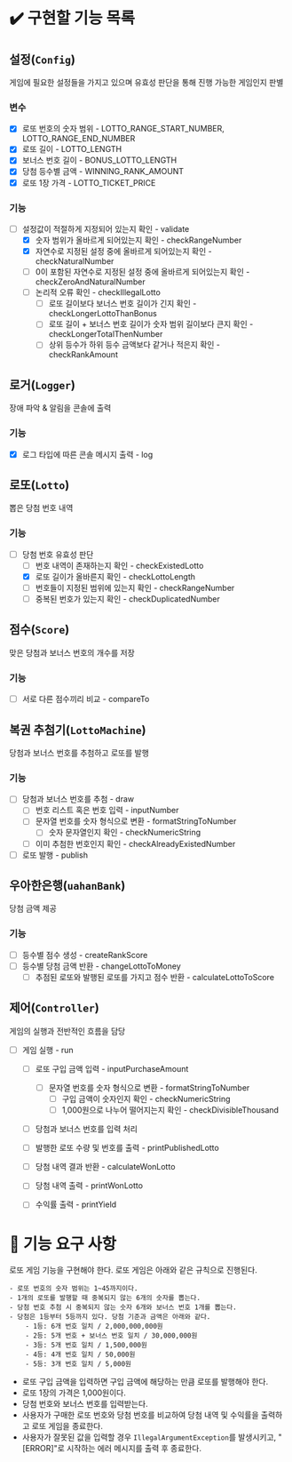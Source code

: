 # ✔️ 구현할 기능 목록

## 설정(`Config`)

게임에 필요한 설정들을 가지고 있으며 유효성 판단을 통해 진행 가능한 게임인지 판별

### 변수
- [x] 로또 번호의 숫자 범위 - LOTTO_RANGE_START_NUMBER, LOTTO_RANGE_END_NUMBER
- [x] 로또 길이 - LOTTO_LENGTH
- [x] 보너스 번호 길이 - BONUS_LOTTO_LENGTH
- [x] 당첨 등수별 금액 - WINNING_RANK_AMOUNT
- [x] 로또 1장 가격 - LOTTO_TICKET_PRICE

### 기능
- [ ] 설정값이 적절하게 지정되어 있는지 확인 - validate
    - [x] 숫자 범위가 올바르게 되어있는지 확인 - checkRangeNumber
    - [x] 자연수로 지정된 설정 중에 올바르게 되어있는지 확인 - checkNaturalNumber
    - [ ] 0이 포함된 자연수로 지정된 설정 중에 올바르게 되어있는지 확인 - checkZeroAndNaturalNumber
    - [ ] 논리적 오류 확인 - checkIllegalLotto
      - [ ] 로또 길이보다 보너스 번호 길이가 긴지 확인 - checkLongerLottoThanBonus
      - [ ] 로또 길이 + 보너스 번호 길이가 숫자 범위 길이보다 큰지 확인 - checkLongerTotalThenNumber
      - [ ] 상위 등수가 하위 등수 금액보다 같거나 적은지 확인 - checkRankAmount

## 로거(`Logger`)

장애 파악 & 알림을 콘솔에 출력

### 기능

- [x] 로그 타입에 따른 콘솔 메시지 출력 - log

## 로또(`Lotto`)

뽑은 당첨 번호 내역

### 기능

- [ ] 당첨 번호 유효성 판단
    - [ ] 번호 내역이 존재하는지 확인 - checkExistedLotto
    - [x] 로또 길이가 올바른지 확인 - checkLottoLength
    - [ ] 번호들이 지정된 범위에 있는지 확인 - checkRangeNumber
    - [ ] 중복된 번호가 있는지 확인 - checkDuplicatedNumber

## 점수(`Score`)

맞은 당첨과 보너스 번호의 개수를 저장

### 기능

- [ ] 서로 다른 점수끼리 비교 - compareTo

## 복권 추첨기(`LottoMachine`)

당첨과 보너스 번호를 추첨하고 로또를 발행

### 기능

- [ ] 당첨과 보너스 번호를 추첨 - draw
    - [ ] 번호 리스트 혹은 번호 입력 - inputNumber
    - [ ] 문자열 번호를 숫자 형식으로 변환 - formatStringToNumber
        - [ ] 숫자 문자열인지 확인 - checkNumericString
    - [ ] 이미 추첨한 번호인지 확인 - checkAlreadyExistedNumber
- [ ] 로또 발행 - publish

## 우아한은행(`uahanBank`)

당첨 금액 제공

### 기능

- [ ] 등수별 점수 생성 - createRankScore
- [ ] 등수별 당첨 금액 반환 - changeLottoToMoney
  - [ ] 추점된 로또와 발행된 로또를 가지고 점수 반환 - calculateLottoToScore

## 제어(`Controller`)

게임의 실행과 전반적인 흐름을 담당

- [ ] 게임 실행 - run
    - [ ] 로또 구입 금액 입력 - inputPurchaseAmount
      - [ ] 문자열 번호를 숫자 형식으로 변환 - formatStringToNumber
        - [ ] 구입 금액이 숫자인지 확인 - checkNumericString
        - [ ] 1,000원으로 나누어 떨어지는지 확인 - checkDivisibleThousand
    - [ ] 당첨과 보너스 번호를 입력 처리
    - [ ] 발행한 로또 수량 및 번호를 출력 - printPublishedLotto
    - [ ] 당첨 내역 결과 반환 - calculateWonLotto
    - [ ] 당첨 내역 출력 - printWonLotto
    - [ ] 수익률 출력 - printYield




# 🚀 기능 요구 사항

로또 게임 기능을 구현해야 한다. 로또 게임은 아래와 같은 규칙으로 진행된다.

```
- 로또 번호의 숫자 범위는 1~45까지이다.
- 1개의 로또를 발행할 때 중복되지 않는 6개의 숫자를 뽑는다.
- 당첨 번호 추첨 시 중복되지 않는 숫자 6개와 보너스 번호 1개를 뽑는다.
- 당첨은 1등부터 5등까지 있다. 당첨 기준과 금액은 아래와 같다.
    - 1등: 6개 번호 일치 / 2,000,000,000원
    - 2등: 5개 번호 + 보너스 번호 일치 / 30,000,000원
    - 3등: 5개 번호 일치 / 1,500,000원
    - 4등: 4개 번호 일치 / 50,000원
    - 5등: 3개 번호 일치 / 5,000원
```

- 로또 구입 금액을 입력하면 구입 금액에 해당하는 만큼 로또를 발행해야 한다.
- 로또 1장의 가격은 1,000원이다.
- 당첨 번호와 보너스 번호를 입력받는다.
- 사용자가 구매한 로또 번호와 당첨 번호를 비교하여 당첨 내역 및 수익률을 출력하고 로또 게임을 종료한다.
- 사용자가 잘못된 값을 입력할 경우 `IllegalArgumentException`를 발생시키고, "[ERROR]"로 시작하는 에러 메시지를 출력 후 종료한다.